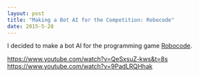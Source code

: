 ```yaml
---
layout: post
title: "Making a Bot AI for the Competition: Robocode"
date: 2015-5-28
---
```


I decided to make a bot AI for the programming game [Robocode](http://robowiki.net/wiki/Main_Page). 

https://www.youtube.com/watch?v=QeSxsuZ-kws&t=8s
https://www.youtube.com/watch?v=9PadLRQHhak
